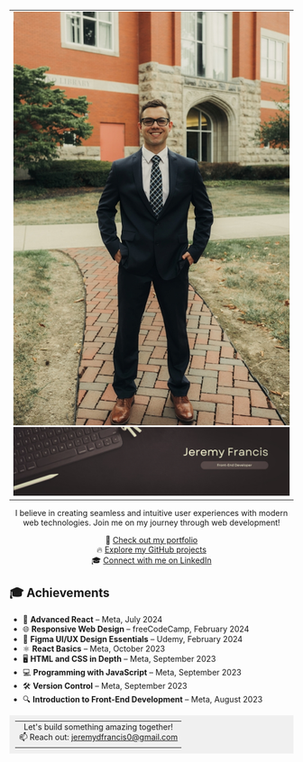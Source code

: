 <table>
  <tr>
    <td align="center">
      <img src="GithubBanner3.jpg" alt="Photo of me">
      <img src="Banner.png" alt="Web Developer" width="600">
    </td>
  </tr>
</table>



<p align="center">
  I believe in creating seamless and intuitive user experiences with modern web technologies. Join me on my journey through web development!
</p>

<p align="center">
  🌟 <a href="https://jeremydfrancis.dev">Check out my portfolio</a><br>
  🔥 <a href="https://github.com/Jeremydfrancis">Explore my GitHub projects</a><br>
  🎓 <a href="https://www.linkedin.com/in/jeremy-francis-022499279/">Connect with me on LinkedIn</a>
</p>


## 🎓 Achievements

- 🎯 **Advanced React** – Meta, July 2024
- 🌐 **Responsive Web Design** – freeCodeCamp, February 2024
- 🎨 **Figma UI/UX Design Essentials** – Udemy, February 2024
- ⚛️ **React Basics** – Meta, October 2023
- 🖥️ **HTML and CSS in Depth** – Meta, September 2023
- 💻 **Programming with JavaScript** – Meta, September 2023
- 🛠️ **Version Control** – Meta, September 2023
- 🔍 **Introduction to Front-End Development** – Meta, August 2023



<table align="center" style="width:100%; background-color: #f0f0f0; padding: 10px;">
  <tr>
    <td align="center">
      Let's build something amazing together!<br>
      📫 Reach out: <a href="mailto:jeremydfrancis0@gmail.com">jeremydfrancis0@gmail.com</a>
    </td>
  </tr>
</table>
